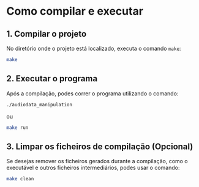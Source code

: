 # Como compilar e executar

## 1. Compilar o projeto

No diretório onde o projeto está localizado, executa o comando `make`:

```bash
make
```

## 2. Executar o programa

Após a compilação, podes correr o programa utilizando o comando:

```bash
./audiodata_manipulation
```

ou

```bash
make run
```

## 3. Limpar os ficheiros de compilação (Opcional)

Se desejas remover os ficheiros gerados durante a compilação, como o executável e outros ficheiros intermediários, podes usar o comando:

```bash
make clean
```
